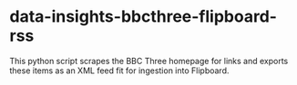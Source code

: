 # data-insights-bbcthree-flipboard-rss
This python script scrapes the BBC Three homepage for links and exports these items as an XML feed fit for ingestion into Flipboard.
